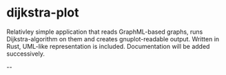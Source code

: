 # dijkstra-plot
Relativley simple application that reads GraphML-based graphs, runs Dijkstra-algorithm on them and creates gnuplot-readable output. Written in Rust, UML-like representation is included. Documentation will be added successively.

--

